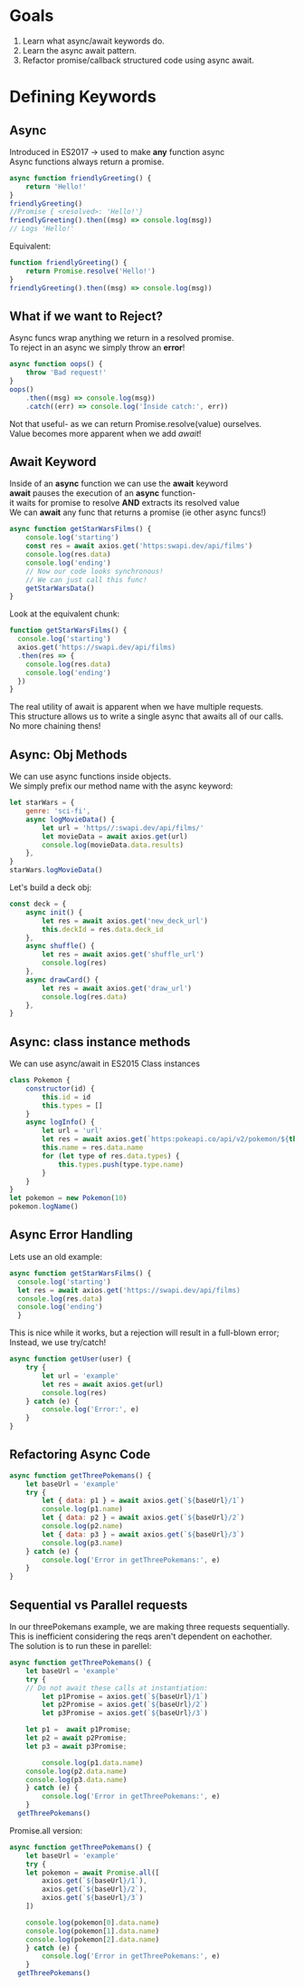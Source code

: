 # Goals

1. Learn what async/await keywords do.
2. Learn the async await pattern.
3. Refactor promise/callback structured code using async await.

# Defining Keywords

## Async

Introduced in ES2017 -> used to make **any** function async  
Async functions always return a promise.

```js
async function friendlyGreeting() {
	return 'Hello!'
}
friendlyGreeting()
//Promise { <resolved>: 'Hello!'}
friendlyGreeting().then((msg) => console.log(msg))
// Logs 'Hello!'
```

Equivalent:

```js
function friendlyGreeting() {
	return Promise.resolve('Hello!')
}
friendlyGreeting().then((msg) => console.log(msg))
```

## What if we want to Reject?

Async funcs wrap anything we return in a resolved promise.  
To reject in an async we simply throw an **error**!

```js
async function oops() {
	throw 'Bad request!'
}
oops()
	.then((msg) => console.log(msg))
	.catch((err) => console.log('Inside catch:', err))
```

Not that useful- as we can return Promise.resolve(value) ourselves.  
Value becomes more apparent when we add _await_!

## Await Keyword

Inside of an **async** function we can use the **await** keyword  
**await** pauses the execution of an **async** function-  
it waits for promise to resolve **AND** extracts its resolved value  
We can **await** any func that returns a promise (ie other async funcs!)

```js
async function getStarWarsFilms() {
	console.log('starting')
	const res = await axios.get('https:swapi.dev/api/films')
	console.log(res.data)
	console.log('ending')
	// Now our code looks synchronous!
	// We can just call this func!
	getStarWarsData()
}
```

Look at the equivalent chunk:

```js
function getStarWarsFilms() {
  console.log('starting')
  axios.get('https://swapi.dev/api/films)
  .then(res => {
    console.log(res.data)
    console.log('ending')
  })
}
```

The real utility of await is apparent when we have multiple requests.  
This structure allows us to write a single async that awaits all of our calls.  
No more chaining thens!

## Async: Obj Methods

We can use async functions inside objects.  
We simply prefix our method name with the async keyword:

```js
let starWars = {
	genre: 'sci-fi',
	async logMovieData() {
		let url = 'https//:swapi.dev/api/films/'
		let movieData = await axios.get(url)
		console.log(movieData.data.results)
	},
}
starWars.logMovieData()
```

Let's build a deck obj:

```js
const deck = {
	async init() {
		let res = await axios.get('new_deck_url')
		this.deckId = res.data.deck_id
	},
	async shuffle() {
		let res = await axios.get('shuffle_url')
		console.log(res)
	},
	async drawCard() {
		let res = await axios.get('draw_url')
		console.log(res.data)
	},
}
```

## Async: class instance methods

We can use async/await in ES2015 Class instances

```js
class Pokemon {
	constructor(id) {
		this.id = id
		this.types = []
	}
	async logInfo() {
		let url = 'url'
		let res = await axios.get(`https:pokeapi.co/api/v2/pokemon/${this.id}`)
		this.name = res.data.name
		for (let type of res.data.types) {
			this.types.push(type.type.name)
		}
	}
}
let pokemon = new Pokemon(10)
pokemon.logName()
```

## Async Error Handling

Lets use an old example:

```js
async function getStarWarsFilms() {
  console.log('starting')
  let res = await axios.get('https://swapi.dev/api/films)
  console.log(res.data)
  console.log('ending')
  }
```

This is nice while it works, but a rejection will result in a full-blown error;  
Instead, we use try/catch!

```js
async function getUser(user) {
	try {
		let url = 'example'
		let res = await axios.get(url)
		console.log(res)
	} catch (e) {
		console.log('Error:', e)
	}
}
```

## Refactoring Async Code

```js
async function getThreePokemans() {
	let baseUrl = 'example'
	try {
		let { data: p1 } = await axios.get(`${baseUrl}/1`)
		console.log(p1.name)
		let { data: p2 } = await axios.get(`${baseUrl}/2`)
		console.log(p2.name)
		let { data: p3 } = await axios.get(`${baseUrl}/3`)
		console.log(p3.name)
	} catch (e) {
		console.log('Error in getThreePokemans:', e)
	}
}
```

## Sequential vs Parallel requests

In our threePokemans example, we are making three requests sequentially.  
This is inefficient considering the reqs aren't dependent on eachother.  
The solution is to run these in parellel:

```js
async function getThreePokemans() {
	let baseUrl = 'example'
	try {
    // Do not await these calls at instantiation:
		let p1Promise = axios.get(`${baseUrl}/1`)
		let p2Promise = axios.get(`${baseUrl}/2`)
		let p3Promise = axios.get(`${baseUrl}/3`)

    let p1 =  await p1Promise;
    let p2 = await p2Promise;
    let p3 = await p3Promise;

		console.log(p1.data.name)
    console.log(p2.data.name)
    console.log(p3.data.name)
	} catch (e) {
		console.log('Error in getThreePokemans:', e)
	}
  getThreePokemans()
```

Promise.all version:

```js
async function getThreePokemans() {
	let baseUrl = 'example'
	try {
    let pokemon = await Promise.all([
		axios.get(`${baseUrl}/1`),
		axios.get(`${baseUrl}/2`),
		axios.get(`${baseUrl}/3`)
    ])

    console.log(pokemon[0].data.name)
    console.log(pokemon[1].data.name)
    console.log(pokemon[2].data.name)
	} catch (e) {
		console.log('Error in getThreePokemans:', e)
	}
  getThreePokemans()
```
